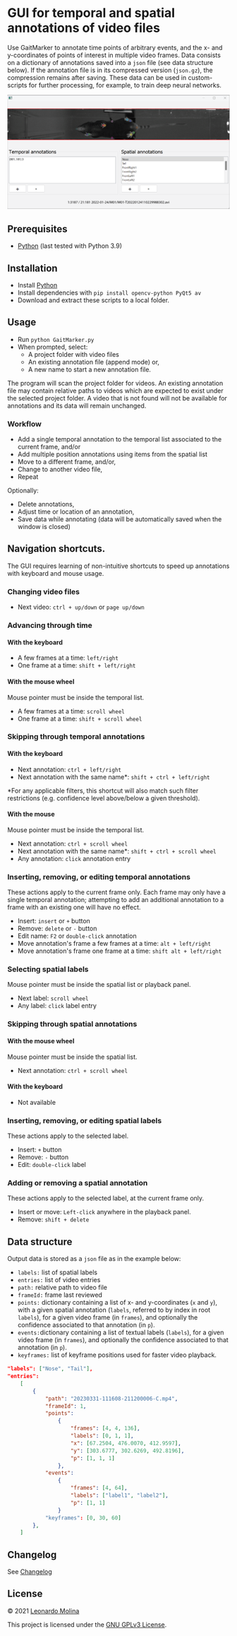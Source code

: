 # GUI for temporal and spatial annotations of video files
Use GaitMarker to annotate time points of arbitrary events, and the x- and y-coordinates of points of interest in multiple video frames.
Data consists on a dictionary of annotations saved into  a `json` file (see data structure below). If the annotation file is in its compressed version (`json.gz`), the compression remains after saving. These data can be used in custom-scripts for further processing, for example, to train deep neural networks.

![](media/GUI.png)

## Prerequisites
- [Python][Python] (last tested with Python 3.9)

## Installation
- Install [Python][Python]
- Install dependencies with `pip install opencv-python PyQt5 av`
- Download and extract these scripts to a local folder.

## Usage
- Run `python GaitMarker.py`
- When prompted, select:
  - A project folder with video files
  - An existing annotation file (append mode) or,
  - A new name to start a new annotation file.

The program will scan the project folder for videos. An existing annotation file may contain relative paths to videos which are expected to exist under the selected project folder. A video that is not found will not be available for annotations and its data will remain unchanged.

### Workflow
- Add a single temporal annotation to the temporal list associated to the current frame, and/or
- Add multiple position annotations using items from the spatial list
- Move to a different frame, and/or,
- Change to another video file,
- Repeat

Optionally:
- Delete annotations,
- Adjust time or location of an annotation,
- Save data while annotating (data will be automatically saved when the window is closed)

## Navigation shortcuts.
The GUI requires learning of non-intuitive shortcuts to speed up annotations with keyboard and mouse usage.

### Changing video files
- Next video: `ctrl + up/down` or  `page up/down`

### Advancing through time

#### With the keyboard
- A few frames at a time: `left/right`
- One frame at a time: `shift + left/right`

#### With the mouse wheel
Mouse pointer must be inside the temporal list.
- A few frames at a time: `scroll wheel`
- One frame at a time: `shift + scroll wheel`

### Skipping through temporal annotations

#### With the keyboard
- Next annotation: `ctrl + left/right`
- Next annotation with the same name*: `shift + ctrl + left/right`

*For any applicable filters, this shortcut will also match such filter restrictions (e.g. confidence level above/below a given threshold).

#### With the mouse
Mouse pointer must be inside the temporal list.
- Next annotation: `ctrl + scroll wheel`
- Next annotation with the same name*: `shift + ctrl + scroll wheel`
- Any annotation: `click` annotation entry

### Inserting, removing, or editing temporal annotations
These actions apply to the current frame only. Each frame may only have a single temporal annotation; attempting to add an additional annotation to a frame with an existing one will have no effect.

- Insert: `insert` or `+` button
- Remove: `delete` or `-` button
- Edit name: `F2` or `double-click` annotation
- Move annotation's frame a few frames at a time: `alt + left/right`
- Move annotation's frame one frame at a time: `shift alt + left/right`

### Selecting spatial labels
Mouse pointer must be inside the spatial list or playback panel.
- Next label: `scroll wheel`
- Any label: `click` label entry

### Skipping through spatial annotations

#### With the mouse wheel
Mouse pointer must be inside the spatial list.
- Next annotation: `ctrl + scroll wheel`

#### With the keyboard
- Not available

### Inserting, removing, or editing spatial labels
These actions apply to the selected label.

- Insert: `+` button
- Remove: `-` button
- Edit: `double-click` label

### Adding or removing a spatial annotation
These actions apply to the selected label, at the current frame only.
- Insert or move: `Left-click` anywhere in the playback panel.
- Remove: `shift + delete`

## Data structure
Output data is stored as a `json` file as in the example below:
 - `labels:` list of spatial labels
 - `entries:` list of video entries
 - `path:` relative path to video file
 - `frameId:` frame last reviewed
 - `points:` dictionary containing a list of x- and y-coordinates (`x` and `y`), with a given spatial annotation (`labels`, referred to by index in root `labels`), for a given video frame (in `frames`), and optionally the confidence associated to that annotation (in `p`).
 - `events:`dictionary containing a list of textual labels (`labels`), for a given video frame (in `frames`), and optionally the confidence associated to that annotation (in `p`).
 - `keyframes:` list of keyframe positions used for faster video playback. 
```json
"labels": ["Nose", "Tail"],
"entries":
    [
        {
            "path": "20230331-111608-211200006-C.mp4",
            "frameId": 1,
            "points":
                {
                    "frames": [4, 4, 136],
                    "labels": [0, 1, 1],
                    "x": [67.2504, 476.0070, 412.9597],
                    "y": [303.6777, 302.6269, 492.8196],
                    "p": [1, 1, 1]
                },
            "events":
                {
                    "frames": [4, 64],
                    "labels": ["label1", "label2"],
                    "p": [1, 1]
                }
            "keyframes": [0, 30, 60]
        },
    ]
```

## Changelog
See [Changelog](CHANGELOG.md)

## License
© 2021 [Leonardo Molina][Leonardo Molina]

This project is licensed under the [GNU GPLv3 License][LICENSE.md].

[Leonardo Molina]: https://github.com/leomol
[Python]: https://www.python.org/downloads/release/python-3917/
[LICENSE.md]: LICENSE.md
